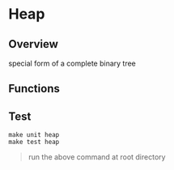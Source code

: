 # Heap

## Overview
special form of a complete binary tree

## Functions

## Test
```=1
make unit heap
make test heap
```

> run the above command at root directory
